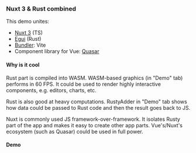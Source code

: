 ### Nuxt 3 & Rust combined

This demo unites:
- [Nuxt 3](https://nuxt.com/) (TS)
- [Egui](https://github.com/emilk/egui) (Rust)
- [Bundler](https://vitejs.dev/): Vite
- Component library for Vue: [Quasar](https://quasar.dev/)

#### Why is it cool

Rust part is compiled into WASM. WASM-based graphics (in "Demo" tab) performs in 60 FPS. It could be used to render
highly interactive components, e.g. editors, charts, etc.

Rust is also good at heavy computations. RustyAdder in "Demo" tab shows how data could be passed to Rust code and then the result goes back to JS.

Nuxt is commonly used JS framework-over-framework. It isolates Rusty part of the app and makes it easy to create other app parts.
Vue's/Nuxt's ecosystem (such as Quasar) could be used in full power.

#### Demo
